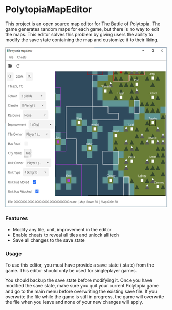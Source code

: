 # PolytopiaMapEditor

This project is an open source map editor for The Battle of Polytopia. The game generates random maps for each game, but there is no way to edit the maps. This editor solves this problem by giving users the ability to modify the save state containing the map and customize it to their liking.

<div style="display:inline-block;">
<img src="https://raw.githubusercontent.com/samuelyuan/PolytopiaMapEditor/master/screenshots/mapeditor.png" alt="earth" width="600" height="500" />
</div>

### Features

* Modify any tile, unit, improvement in the editor
* Enable cheats to reveal all tiles and unlock all tech
* Save all changes to the save state

### Usage

To use this editor, you must have provide a save state (.state) from the game. This editor should only be used for singleplayer games.

You should backup the save state before modifying it. Once you have modified the save state, make sure you quit your current Polytopia game and go to the main menu before overwriting the existing save file. If you overwrite the file while the game is still in progress, the game will overwrite the file when you leave and none of your new changes will apply.
